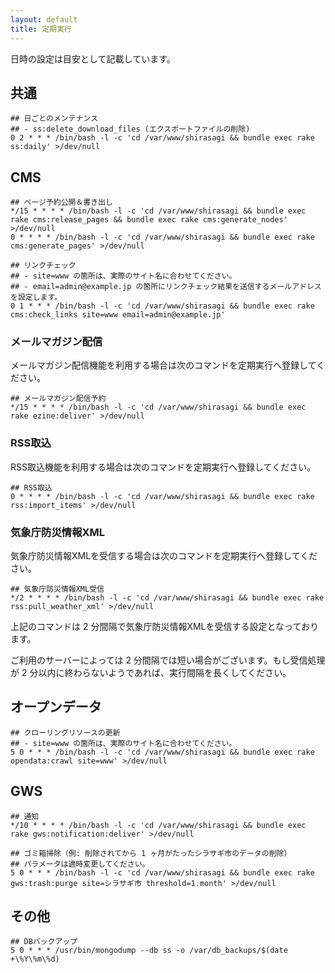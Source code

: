 ```yaml
---
layout: default
title: 定期実行
---
```


日時の設定は目安として記載しています。

## 共通

~~~
## 日ごとのメンテナンス
## - ss:delete_download_files (エクスポートファイルの削除)
0 2 * * * /bin/bash -l -c 'cd /var/www/shirasagi && bundle exec rake ss:daily' >/dev/null
~~~

## CMS

~~~
## ページ予約公開＆書き出し
*/15 * * * * /bin/bash -l -c 'cd /var/www/shirasagi && bundle exec rake cms:release_pages && bundle exec rake cms:generate_nodes' >/dev/null
0 * * * * /bin/bash -l -c 'cd /var/www/shirasagi && bundle exec rake cms:generate_pages' >/dev/null

## リンクチェック
## - site=www の箇所は、実際のサイト名に合わせてください。
## - email=admin@example.jp の箇所にリンクチェック結果を送信するメールアドレスを設定します。
0 1 * * * /bin/bash -l -c 'cd /var/www/shirasagi && bundle exec rake cms:check_links site=www email=admin@example.jp'
~~~

### メールマガジン配信

メールマガジン配信機能を利用する場合は次のコマンドを定期実行へ登録してください。

~~~
## メールマガジン配信予約
*/15 * * * * /bin/bash -l -c 'cd /var/www/shirasagi && bundle exec rake ezine:deliver' >/dev/null
~~~

### RSS取込

RSS取込機能を利用する場合は次のコマンドを定期実行へ登録してください。

~~~
## RSS取込
0 * * * * /bin/bash -l -c 'cd /var/www/shirasagi && bundle exec rake rss:import_items' >/dev/null
~~~

### 気象庁防災情報XML

気象庁防災情報XMLを受信する場合は次のコマンドを定期実行へ登録してください。

~~~
## 気象庁防災情報XML受信
*/2 * * * * /bin/bash -l -c 'cd /var/www/shirasagi && bundle exec rake rss:pull_weather_xml' >/dev/null
~~~

上記のコマンドは 2 分間隔で気象庁防災情報XMLを受信する設定となっております。

ご利用のサーバーによっては 2 分間隔では短い場合がございます。もし受信処理が 2 分以内に終わらないようであれば、実行間隔を長くしてください。

## オープンデータ

~~~
## クローリングリソースの更新
## - site=www の箇所は、実際のサイト名に合わせてください。
5 0 * * * /bin/bash -l -c 'cd /var/www/shirasagi && bundle exec rake opendata:crawl site=www' >/dev/null
~~~

## GWS

~~~
## 通知
*/10 * * * * /bin/bash -l -c 'cd /var/www/shirasagi && bundle exec rake gws:notification:deliver' >/dev/null

## ゴミ箱掃除（例: 削除されてから 1 ヶ月がたったシラサギ市のデータの削除）
## パラメータは適時変更してください。
5 0 * * * /bin/bash -l -c 'cd /var/www/shirasagi && bundle exec rake gws:trash:purge site=シラサギ市 threshold=1.month' >/dev/null
~~~

## その他

~~~
## DBバックアップ
5 0 * * * /usr/bin/mongodump --db ss -o /var/db_backups/$(date +\%Y\%m\%d)
~~~
